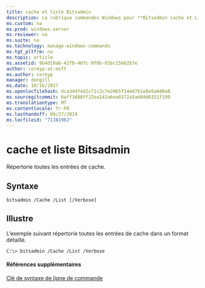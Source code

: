 ```yaml
---
title: cache et liste Bitsadmin
description: La rubrique commandes Windows pour **Bitsadmin cache et List** -répertorie toutes les entrées de cache.
ms.custom: na
ms.prod: windows-server
ms.reviewer: na
ms.suite: na
ms.technology: manage-windows-commands
ms.tgt_pltfrm: na
ms.topic: article
ms.assetid: 9b4d10a6-42f8-487c-9f0b-65bc15682b7e
author: coreyp-at-msft
ms.author: coreyp
manager: dongill
ms.date: 10/16/2017
ms.openlocfilehash: dca3d4f4d2c71c2c7e2065f144d7b1e8e5a600a8
ms.sourcegitcommit: 6aff3d88ff22ea141a6ea6572a5ad8dd6321f199
ms.translationtype: MT
ms.contentlocale: fr-FR
ms.lasthandoff: 09/27/2019
ms.locfileid: "71381962"
---
```

# <a name="bitsadmin-cache-and-list"></a>cache et liste Bitsadmin



Répertorie toutes les entrées de cache.

## <a name="syntax"></a>Syntaxe

```
bitsadmin /Cache /List [/Verbose] 
```

## <a name="BKMK_examples"></a>Illustre

L’exemple suivant répertorie toutes les entrées de cache dans un format détaillé.
```
C:\> bitsadmin /Cache /List /Verbose
```

#### <a name="additional-references"></a>Références supplémentaires

[Clé de syntaxe de ligne de commande](command-line-syntax-key.md)